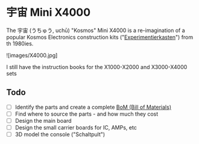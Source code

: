 # 宇宙 Mini X4000

The 宇宙 (うちゅう, uchū) "Kosmos" Mini X4000 is a re-imagination of a popular Kosmos Electronics construction kits ("[Experimentierkasten](https://de.wikipedia.org/wiki/Experimentierkasten)") from th 1980ies.

![images/X4000.jpg]

I still have the instruction books for the X1000-X2000 and X3000-X4000 sets



## Todo
- [ ] Identify the parts and create a complete [BoM (Bill of Materials)](BoM.md)
- [ ] Find where to source the parts - and how much they cost
- [ ] Design the main board
- [ ] Design the small carrier boards for IC, AMPs, etc
- [ ] 3D model the console ("Schaltpult")
